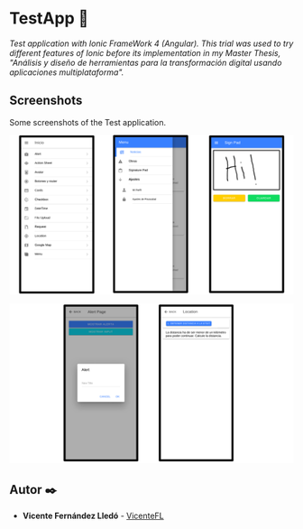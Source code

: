 # TestApp :iphone:
_Test application with Ionic FrameWork 4 (Angular). This trial was used to try different features of Ionic before its implementation in my Master Thesis, "Análisis y diseño de herramientas para la transformación digital usando aplicaciones multiplataforma"._

## Screenshots 

Some screenshots of the Test application.

![Screenshot1](https://github.com/VicenteFL/TestApp/blob/master/Images/Imagen1.png)


![Screenshot2](https://github.com/VicenteFL/TestApp/blob/master/Images/Imagen2.png)


## Autor :black_nib:

* **Vicente Fernández Lledó** - [VicenteFL](https://github.com/VicenteFL)


